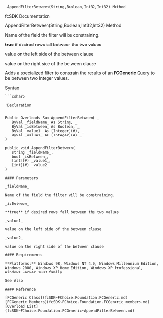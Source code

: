 ﻿     AppendFilterBetween(String,Boolean,Int32,Int32) Method                                                   

fcSDK Documentation

AppendFilterBetween(String,Boolean,Int32,Int32) Method

Name of the field the filter will be constraining.

**true** if desired rows fall between the two values

value on the left side of the between clause

value on the right side of the between clause

Adds a specialized filter to constrain the results of an **FCGeneric** [Query](fcSDK~FChoice.Foundation.FCGeneric~Query.md) to be between two Integer values.

Syntax

```vbnet
```csharp

'Declaration
 

Public Overloads Sub AppendFilterBetween( _
   ByVal _fieldName_ As String, _
   ByVal _isBetween_ As Boolean, _
   ByVal _value1_ As [Integer](#), _
   ByVal _value2_ As [Integer](#) _
) 

public void AppendFilterBetween( 
   string _fieldName_,
   bool _isBetween_,
   [int](#) _value1_,
   [int](#) _value2_
)

#### Parameters

_fieldName_

Name of the field the filter will be constraining.

_isBetween_

**true** if desired rows fall between the two values

_value1_

value on the left side of the between clause

_value2_

value on the right side of the between clause

#### Requirements

**Platforms:** Windows 98, Windows NT 4.0, Windows Millennium Edition, Windows 2000, Windows XP Home Edition, Windows XP Professional, Windows Server 2003 family

See Also

#### Reference

[FCGeneric Class](fcSDK~FChoice.Foundation.FCGeneric.md)  
[FCGeneric Members](fcSDK~FChoice.Foundation.FCGeneric_members.md)  
[Overload List](fcSDK~FChoice.Foundation.FCGeneric~AppendFilterBetween.md)